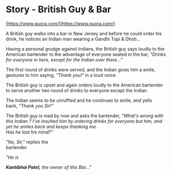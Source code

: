 # Story - British Guy & Bar

[https://www.quora.com/](https://www.quora.com/)

A British guy walks into a bar in New Jersey and before he could order his drink, he notices an Indian man wearing a Gandhi Topi & Dhoti...  
  
Having a personal grudge against Indians, the British guy says loudly to the American bartender to the advantage of everyone seated in the bar, _"Drinks for everyone in here, except for the Indian over there..."_  
  
The first round of drinks were served, and the Indian gives him a smile, gestures to him saying, _"Thank you!"_ in a loud voice.  
  
The British guy is upset and again orders loudly to the American bartender to serve another two round of drinks to everyone except the Indian.  
  
The Indian seems to be unruffled and he continues to smile, and yells back, _"Thank you Sir!"_  
  
The British guy is mad by now and asks the bartender, _"What's wrong with this Indian ? I've insulted him by ordering drinks for everyone but him, and yet he smiles back and keeps thanking me._   
_Has he lost his mind?"_  
  
  
_"No, Sir,"_ replies the   
bartender.   
  
_"He is_ 

**_Kantibhai Patel,_** _the owner of this Bar..."_